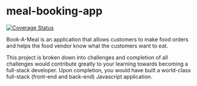 # meal-booking-app

[![Coverage Status](https://coveralls.io/repos/github/okikiola11/meal-booking-app/badge.svg?branch=ch-integrate-travis-%23164079718)](https://coveralls.io/github/okikiola11/meal-booking-app?branch=ch-integrate-travis-%23164079718)

Book-A-Meal is an application that allows customers to make food orders and helps the food
vendor know what the customers want to eat.

This project is broken down into challenges and completion of all challenges would contribute
greatly to your learning towards becoming a full-stack developer. Upon completion, you would
have built a world-class full-stack (front-end and back-end) Javascript application.
